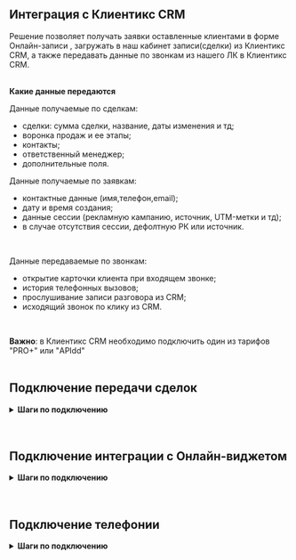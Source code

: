 ## Интеграция с Клиентикс CRM <br />  
 
Решение позволяет получать заявки оставленные клиентами в форме Онлайн-записи , загружать в наш кабинет записи(сделки) из Клиентикс CRM, а также передавать данные по звонкам из нашего ЛК в Клиентикс CRM.  
<br />   

**Какие данные передаются**<br />    

Данные получаемые по сделкам:  <br />
- сделки: сумма сделки, название, даты изменения и тд; 
- воронка продаж и ее этапы;
- контакты;
- ответственный менеджер;
- дополнительные поля.  <br />  

Данные получаемые по заявкам:  <br />

- контактные данные (имя,телефон,email);  
- дату и время создания; 
- данные сессии (рекламную кампанию, источник, UTM-метки и тд);  
- в случае отсутствия сессии, дефолтную РК или источник. <br />  
 <br />

Данные передаваемые по звонкам:  <br />

- открытие карточки клиента при входящем звонке;
- история телефонных вызовов;
- прослушивание записи разговора из CRM;
- исходящий звонок по клику из CRM.
 <br />

**Важно**: в Клиентикс CRM необходимо подключить один из тарифов "PRO+" или "APIdd" <br /> 
 <br />


## Подключение передачи сделок  <br />   

<details>
  <summary style="font-weight:bold;">  Шаги по подключению </summary> <br />
  
1.Заполните **учетные данные**. <br /> 

Для авторизации в Клиентикс и дальнейшей возможности совершать запросы к API, необходимо добавить :
- название
- account_id,  user_id и access_token от Клиентикс : Меню → Настройки → API
![image](klientiks_auth.jpg)
<br />

2.  Активируйте интеграцию. <br />  

3. **Настройте Webhook в Клиентикс CRM** <br />

<details>
  <summary style="font-weight:bold;"> Подробнее </summary> <br />

Инструкция по настройке Webhook [по ссылке](https://klientikscrm.helpdeskeddy.com/ru/knowledge_base/art/569/cat/29/administrativnaja-panel-dlja-sozdanija-uvedomlenij-webhook-po-sobitijam-v-sisteme)  
Пользователь с ролью Владелец может открыть административную панель [по ссылке](https://klientiks.ru/clientix/admin/eventHandlers) 

- Для событий “Запись клиента на прием” и “Онлайн-запись через виджет” в адрес для запроса указываются следующие значения:  
**Webhook url**?appointment_id={{#appointment}}{{id}}{{/appointment}}&status={{#new_data}}{{status}}{{/new_data}} ,   
где Webhook url - URL указанный в настройках интеграции

- Для события “Перенос визита, изменение длительности, изменение статуса” в адрес для запроса указываются следующие значения: 
**Webhook url**?appointment_id={{#new_data}}{{id}}{{/new_data}}&status={{#new_data}}{{status}}{{/new_data}} ,   
где Webhook url - URL указанный в настройках интеграции

![image](klientiks_hook_1.gif)

</details>   
 <br />
 
4. **Передача сделок** — при прожатии будет включена интеграция по передаче сделок и будут выведены дополнительные настройки. <br /> 

5. **Сотрудник-исполнитель /автор записи** — определяет какая сущность будет использоваться в качестве ответственного сотрудника: не прожатый маркер - сотрудник-испольнитель , прожаты - автор записи.
<br />

6.  **Учитывать абонемент в сделке** - если включена настройка, в случае визита по абонементу сумма сделки не учитывается.

7. Нажмите **сохранить**. <br />

После подключения интеграции сделки будут попадать в  Сырые данные -> Сделки.  <br />
Для проверки корректности работы интеграции создайте тестовую сделку(запись) в Клиентикс. <br />

</details> 
<br />
<br /> 



## Подключение интеграции с Онлайн-виджетом <br />  

<details>
  <summary style="font-weight:bold;">  Шаги по подключению </summary> <br />


1. Заполните **учетные данные**. <br /> 

**Авторизация в Клиентикс CRM** <br />  

Для авторизации в Клиентикс и дальнейшей возможности совершать запросы к API, необходимо добавить :

- название
- account_id,  user_id и access_token от Клиентикс : Меню → Настройки → API

![image](klientiks_auth.jpg)
<br />  

2. Активируйте интеграцию.<br />  

3. Настройте Webhook в Клиентикс CRM** <br />

<details>
  <summary style="font-weight:bold;"> Подробнее </summary> <br />

Инструкция по настройке Webhook [по ссылке](https://klientikscrm.helpdeskeddy.com/ru/knowledge_base/art/569/cat/29/administrativnaja-panel-dlja-sozdanija-uvedomlenij-webhook-po-sobitijam-v-sisteme)  
Пользователь с ролью Владелец может открыть административную панель [по ссылке](https://klientiks.ru/clientix/admin/eventHandlers) 
 <br />
 
- Выбирается событие “Онлайн-запись через виджет”   
- В адрес для запроса указываются следующие значения:  
**Webhook url**?appointment_id={{#appointment}}{{id}}{{/appointment}}&status={{#new_data}}{{status}}{{/new_data}} ,   
где Webhook url - URL указанный в настройках интеграции

![image](klientiks_hook_2.gif)

</details> 

 <br />

4. **Передача заявок** — при прожатии будет включена интеграция по передаче заявок и будут выведены дополнительные настройки.  <br />

5.  **Передавать тег по источнику ВОЗ** — при прожатии на заявку будет проставляться тег из поля источник ВОЗ. Параметр настраивается персонально под каждого клиента в Клиентикс , инструкция [по ссылке](https://klientikscrm.helpdeskeddy.com/ru/knowledge_base/art/623/cat/55/)     <br />
В техническое имя поля обязательно указать "lead"  <br />

6.  **Тип трафика** — необходимо выбрать какую сущность использовать для обращений без сессии. По умолчанию выбран Источник. <br />  
В зависимости от выбранного **типа трафика** выводится либо список источников и сайтов  из личного кабинета клиента, либо список рекламных кампаний. Необходимо указать какой **источник и сайт/рекламную кампанию** используем в случае отсутствия сессии. <br />   

7. Нажмите сохранить.  <br />

После подключения интеграции заявки будут попадать в  Сырые данные -> Обращения и цели.   <br />
Для проверки корректности работы интеграции оставьте тестовую запись в виджете Клиентикс.  <br />

</details> 
 <br />
 <br />

## Подключение телефонии   <br />

<details>
 <summary style="font-weight:bold;"> Шаги по подключению </summary> <br />


1.Заполните **учетные данные**. <br /> 

Для авторизации в Клиентикс и дальнейшей возможности совершать запросы к API, необходимо добавить :
- название
- account_id,  user_id и access_token от Клиентикс : Меню → Настройки → API
![image](klientiks_auth.jpg)
<br />

2.  Активируйте интеграцию. <br />

3.  Нажмите **сохранить** <br />
4.  **Настройка исходящих звонков**  <br />

- Скопируйте код из поля **Данные виджета (в JSON)**  и перейдите в кабинет Клиентикс. <br />
- В меню Клиентикс войдите в раздел **Настройки**. <br />
- Перейдите в раздел **Виджеты**, поставьте галку в поле **Включить виджеты** и в разделе **Виджеты IP-телефонии** выберите **UIS** <br />

![image](klientix_vidget.jpg)

<br />

- Во всех трёх виджетах в поле «Данные виджета (в JSON)» вставьте скопированный код из кабинета UIS. <br />
- Нажмите **Сохранить**. <br />

Пример заполнения <br />

![image](klientix_vidget3.jpg)
<br />
 
5.  **Настройка сотрудников** <br />

Сотрудники не копируются автоматически из одного сервиса в другой. Это значит, что сотрудники должны быть созданы вручную и в личном кабинете UIS, и в сервисе Клиентикс.  <br />

- В личном кабинете UIS обязательно укажите внутренний номер у всех сотрудников. <br />
- Войдите в Клиентикс под ролью «Владелец», в новом окне откройте [ссылку](https://klientiks.ru/clientix/admin/dynamicFields) и добавьте поля:
  - **Имя поля**: itool_labs_voip_internal_number  
   **Метка**: Внутренний номер сотрудника  
   **Модель**: Сотрудники  
   **Сценарий**: editEmployee  
   **Тип поля**: text   <br />
<br />
   
  Кликните **Сохранить**  

<br />

 - **Имя поля**: itool_labs_voip_internal_number  
    **Метка**: Внутренний номер сотрудника  
    **Модель**: Сотрудники  
    **Сценарий**: edit  
    **Тип поля**: text <br />
 <br />
 
   Кликните **Сохранить**
 <br />
 
 -  **Имя поля**: itool_labs_voip_internal_number  
    **Метка**: Внутренний номер сотрудника  
    **Модель**: Сотрудники  
    **Сценарий**: editOwner  
    **Тип поля**: text <br />
 
    <br /> 
    
    Кликните **Сохранить**
 
 <br />   


![image](klientix_employee.jpg)
<br />


- В меню Клиентикс, раздел **Сотрудники** задайте всем требуемым сотрудникам те же внутренние номера, что указывали в кабинете UIS.

Для проверки работы интеграции на тестовых звонках проверьте работы пунктов указаных в **Данные передаваемые по звонкам**. <br />
Если после всех настроек звонки в Клиентикс не появляются, проверьте, совпадают ли внутренние номера сотрудников в Клиентикс и UIS.


 </details> 

